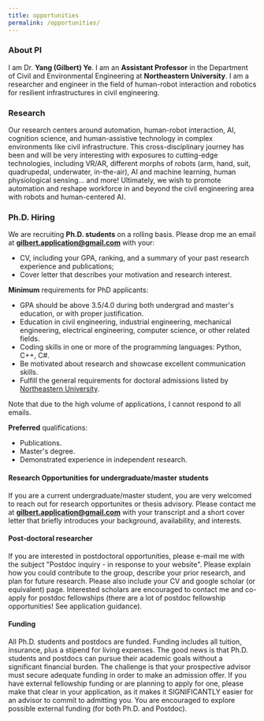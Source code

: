 ```yaml
---
title: opportunities
permalink: /opportunities/
---
```


### About PI
I am Dr. **Yang (Gilbert) Ye**. I am an **Assistant Professor** in the Department of Civil and Environmental Engineering at **Northeastern University**. I am a researcher and engineer in the field of human-robot interaction and robotics for resilient infrastructures in civil engineering.

### Research
Our research centers around automation, human-robot interaction, AI, cognition science, and human-assistive technology in complex environments like civil infrastructure. 
This cross-disciplinary journey has been and will be very interesting with exposures to cutting-edge technologies, including VR/AR, different morphs of robots (arm, hand, suit, quadrupedal, underwater, in-the-air), AI and machine learning, human physiological sensing... and more! Ultimately, we wish to promote automation and reshape workforce in and beyond the civil engineering area with robots and human-centered AI. 


### Ph.D. Hiring
We are recruiting **Ph.D. students** on a rolling basis. Please drop me an email at **gilbert.application@gmail.com** with your:
- CV, including your GPA, ranking, and a summary of your past research experience and publications;
- Cover letter that describes your motivation and research interest.

**Minimum** requirements for PhD applicants:
- GPA should be above 3.5/4.0 during both undergrad and master's education, or with proper justification. 
- Education in civil engineering, industrial engineering, mechanical engineering, electrical engineering, computer science, or other related fields. 
- Coding skills in one or more of the programming languages: Python, C++, C#. 
- Be motivated about research and showcase excellent communication skills.
- Fulfill the general requirements for doctoral admissions listed by [Northeastern University](https://coe.northeastern.edu/academics-experiential-learning/graduate-school-of-engineering/graduate-admissions/).

Note that due to the high volume of applications, I cannot respond to all emails. 

**Preferred** qualifications:
- Publications. 
- Master's degree.
- Demonstrated experience in independent research.

#### Research Opportunities for undergraduate/master students
If you are a current undergraduate/master student, you are very welcomed to reach out for research opportunites or thesis advisory. 
Please contact me at **gilbert.application@gmail.com** with your transcript and a short cover letter that briefly introduces your background, availability, and interests.

#### Post-doctoral researcher
If you are interested in postdoctoral opportunities, please e-mail me with the subject "Postdoc inquiry - in response to your website". Please explain how you could contribute to the group, describe your prior research, and plan for future research. Please also include your CV and google scholar (or equivalent) page.
Interested scholars are encouraged to contact me and co-apply for postdoc fellowships (there are a lot of postdoc fellowship opportunities! See application guidance).

#### Funding
All Ph.D. students and postdocs are funded. Funding includes all tuition, insurance, plus a stipend for living expenses. 
The good news is that Ph.D. students and postdocs can pursue their academic goals without a significant financial burden. 
The challenge is that your prospective advisor must secure adequate funding in order to make an admission offer. 
If you have external fellowship funding or are planning to apply for one, please make that clear in your application, as it makes it SIGNIFICANTLY easier for an advisor to commit to admitting you. 
You are encouraged to explore possible external funding (for both Ph.D. and Postdoc).